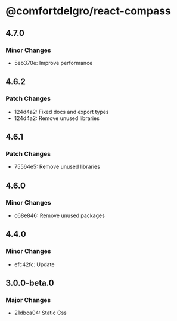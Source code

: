 # @comfortdelgro/react-compass

## 4.7.0

### Minor Changes

- 5eb370e: Improve performance

## 4.6.2

### Patch Changes

- 124d4a2: Fixed docs and export types
- 124d4a2: Remove unused libraries

## 4.6.1

### Patch Changes

- 75564e5: Remove unused libraries

## 4.6.0

### Minor Changes

- c68e846: Remove unused packages

## 4.4.0

### Minor Changes

- efc42fc: Update

## 3.0.0-beta.0

### Major Changes

- 21dbca04: Static Css
